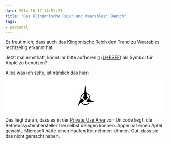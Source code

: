 ```yaml
---
date: 2014-10-17 14:51:21
title: "Das Klingonische Reich und Wearables: Watch"
tags:
- personal
---
```

Es freut mich, dass auch das [Klingonische Reich](http://de.memory-alpha.org/wiki/Klingonisches_Reich) den Trend zu Wearables rechtzeitig erkannt hat.

Jetzt mal ernsthaft, könnt ihr bitte aufhören `` ([U+F8FF](http://www.fileformat.info/info/unicode/char/f8ff)) als Symbol für Apple zu benutzen?

Alles was ich sehe, ist nämlich das hier:

<img src="/img/posts/klingon-empire.jpg" alt="Das Klingonische Reich" width="620" height="100">

Das liegt daran, dass es in der [Private Use Area](http://de.wikipedia.org/wiki/Private_Use_Area) von Unicode liegt, die Betriebssystemhersteller frei selbst belegen können. Apple hat einen Apfel gewählt. Microsoft hätte einen Haufen Kot nehmen können. Gut, dass sie das nicht gemacht haben.
